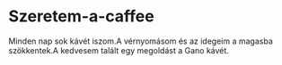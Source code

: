 Szeretem-a-caffee
=================

Minden nap sok kávét iszom.A vérnyomásom és az idegeim a magasba szökkentek.A kedvesem talált egy megoldást a Gano kávét.
